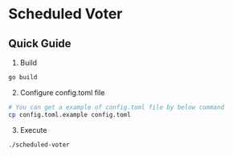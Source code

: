 # Scheduled Voter

## Quick Guide

1. Build

```bash
go build
```

2. Configure config.toml file

```bash
# You can get a example of config.toml file by below command
cp config.toml.example config.toml
```

3. Execute

```bash
./scheduled-voter
```
